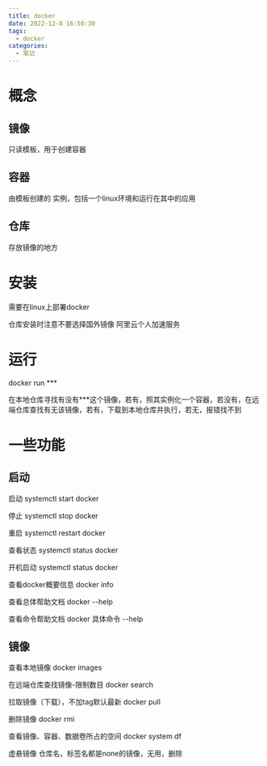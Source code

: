 ```yaml
---
title: docker
date: 2022-12-8 16:50:30
tags:
  - docker
categories:
  - 笔记
---
```


# 概念

## 镜像

只读模板，用于创建容器

## 容器

由模板创建的  实例，包括一个linux环境和运行在其中的应用     

## 仓库

存放镜像的地方

# 安装

 需要在linux上部署docker

仓库安装时注意不要选择国外镜像
阿里云个人加速服务 

# 运行  

docker run ***

在本地仓库寻找有没有***这个镜像，若有，照其实例化一个容器，若没有，在远端仓库查找有无该镜像，若有，下载到本地仓库并执行，若无，报错找不到

# 一些功能

## 启动

启动 systemctl start docker 

停止 systemctl stop docker

重启 systemctl restart docker

查看状态 systemctl status docker

开机启动 systemctl status docker

查看docker概要信息 docker info

查看总体帮助文档 docker --help

查看命令帮助文档 docker 具体命令 --help

## 镜像

查看本地镜像 docker images

在远端仓库查找镜像-限制数目 docker search

拉取镜像（下载），不加tag默认最新 docker pull

删除镜像 docker rmi 

查看镜像、容器、数据卷所占的空间 docker system df

虚悬镜像 仓库名，标签名都是none的镜像，无用，删除 